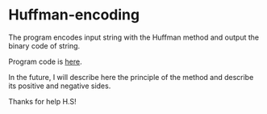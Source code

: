 # Huffman-encoding
The program encodes input string with the Huffman method and output the binary code of string.

Program code is [here](https://github.com/AlexNickrodef/huffman-encoding/blob/master/huffman/huffman.cpp).

In the future, I will describe here the principle of the method and describe its positive and negative sides.

<addr>Thanks for help H.S!</addr>
